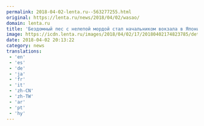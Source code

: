 ```yaml
---
permalink: 2018-04-02-lenta.ru--563277255.html
original: https://lenta.ru/news/2018/04/02/wasao/
domain: lenta.ru
title: 'Бездомный пес с нелепой мордой стал начальником вокзала в Японии'
image: https://icdn.lenta.ru/images/2018/04/02/17/20180402174823785/detail_c9b98cb3613843971f476160806d8a50.jpg
date: 2018-04-02 20:13:22
category: news
translations: 
 - 'en'
 - 'es'
 - 'de'
 - 'ja'
 - 'fr'
 - 'it'
 - 'zh-CN'
 - 'zh-TW'
 - 'ar'
 - 'pt'
 - 'hy'
---
```


